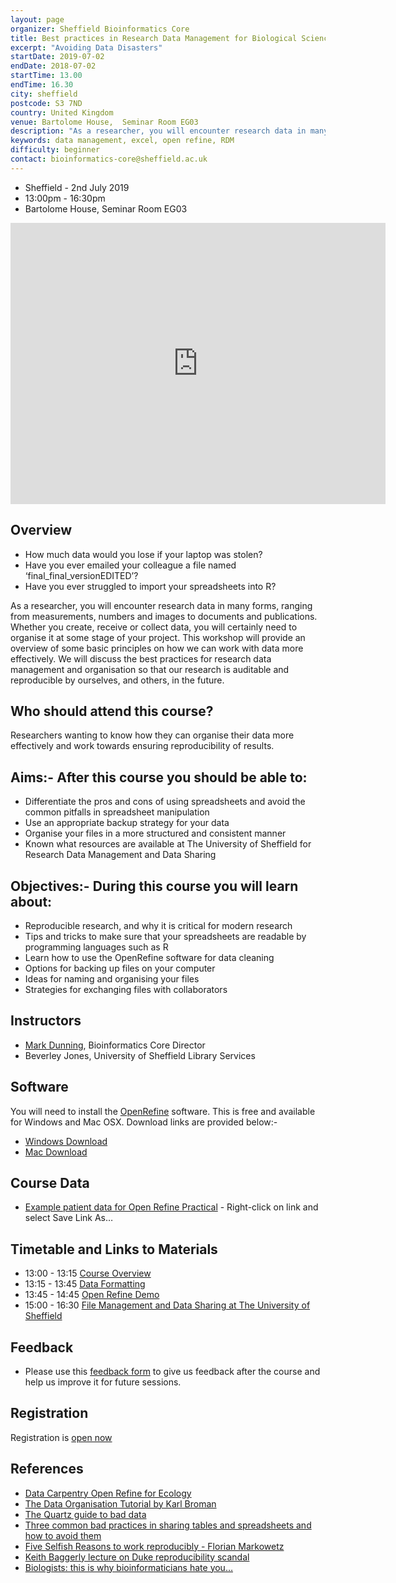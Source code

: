```yaml
---
layout: page
organizer: Sheffield Bioinformatics Core
title: Best practices in Research Data Management for Biological Sciences
excerpt: "Avoiding Data Disasters"
startDate: 2019-07-02
endDate: 2018-07-02
startTime: 13.00
endTime: 16.30
city: sheffield
postcode: S3 7ND
country: United Kingdom
venue: Bartolome House,  Seminar Room EG03
description: "As a researcher, you will encounter research data in many forms, ranging from measurements, numbers and images to documents and publications. Whether you create, receive or collect data, you will certainly need to organise it at some stage of your project. This workshop will provide an overview of some basic principles on how we can work with data more effectively. We will discuss the best practices for research data management and organisation so that our research is auditable and reproducible by ourselves, and others, in the future."
keywords: data management, excel, open refine, RDM
difficulty: beginner
contact: bioinformatics-core@sheffield.ac.uk
---
```



- Sheffield - 2nd July 2019
- 13:00pm - 16:30pm
- Bartolome House,  Seminar Room EG03

<iframe src="https://www.google.com/maps/embed?pb=!1m18!1m12!1m3!1d2379.712925739254!2d-1.4909138840310832!3d53.38418577957716!2m3!1f0!2f0!3f0!3m2!1i1024!2i768!4f13.1!3m3!1m2!1s0x4879788327d13c2b%3A0x76151ebce3e59f6!2sBartolom%C3%A9+House%2C+Sheffield!5e0!3m2!1sen!2suk!4v1533301984260" width="600" height="450" frameborder="0" style="border:0" allowfullscreen></iframe>

## Overview

- How much data would you lose if your laptop was stolen?
- Have you ever emailed your colleague a file named ‘final_final_versionEDITED’?
- Have you ever struggled to import your spreadsheets into R?

As a researcher, you will encounter research data in many forms, ranging from measurements, numbers and images to documents and publications. Whether you create, receive or collect data, you will certainly need to organise it at some stage of your project. This workshop will provide an overview of some basic principles on how we can work with data more effectively. We will discuss the best practices for research data management and organisation so that our research is auditable and reproducible by ourselves, and others, in the future.

## Who should attend this course?

Researchers wanting to know how they can organise their data more effectively and work towards ensuring reproducibility of results.

## Aims:- After this course you should be able to:

- Differentiate the pros and cons of using spreadsheets and avoid the common pitfalls in spreadsheet manipulation
- Use an appropriate backup strategy for your data
- Organise your files in a more structured and consistent manner
- Known what resources are available at The University of Sheffield for Research Data Management and Data Sharing

## Objectives:- During this course you will learn about:

- Reproducible research, and why it is critical for modern research
- Tips and tricks to make sure that your spreadsheets are readable by programming languages such as R
- Learn how to use the OpenRefine software for data cleaning
- Options for backing up files on your computer
- Ideas for naming and organising your files
- Strategies for exchanging files with collaborators


## Instructors

- [Mark Dunning](http://sbc.shef.ac.uk/team/mark/index.html), Bioinformatics Core Director
- Beverley Jones, University of Sheffield Library Services

## Software

You will need to install the [OpenRefine](http://openrefine.org/index.html) software. This is free and available for Windows and Mac OSX. Download links are provided below:-

- [Windows Download](https://github.com/OpenRefine/OpenRefine/releases/download/2.8/openrefine-win-2.8.zip)
- [Mac Download](https://github.com/OpenRefine/OpenRefine/releases/download/2.8/openrefine-mac-2.8.dmg)



## Course Data

- [Example patient data for Open Refine Practical](http://sbc.shef.ac.uk/ferraiuolo-tutorial/patient-data.csv) - Right-click on link and select Save Link As…

## Timetable and Links to Materials

- 13:00 - 13:15 [Course Overview]()
- 13:15 - 13:45 [Data Formatting](http://sbc.shef.ac.uk/data-formatting/slides)
- 13:45 - 14:45 [Open Refine Demo](https://datachampcam.github.io/refine-demo/demo)
- 15:00 - 16:30 [File Management and Data Sharing at The University of Sheffield]()

## Feedback

- Please use this [feedback form](https://docs.google.com/forms/d/e/1FAIpQLSe8f-Yzvg4ZoU41sjH7qu8vBtDrirLqZ1fedZNrbOnTkG3z8g/viewform) to give us feedback after the course and help us improve it for future sessions.


## Registration 

Registration is [open now](https://onlineshop.shef.ac.uk/conferences-and-events/faculty-of-medicine-dentistry-and-health/neuroscience/best-practices-for-data-management)

## References

- [Data Carpentry Open Refine for Ecology](http://www.datacarpentry.org/OpenRefine-ecology-lesson/)
- [The Data Organisation Tutorial by Karl Broman](http://kbroman.org/dataorg/)
- [The Quartz guide to bad data](https://github.com/Quartz/bad-data-guide/blob/master/README.md)
- [Three common bad practices in sharing tables and spreadsheets and how to avoid them](http://luisdva.github.io/pls-don't-do-this/)
- [Five Selfish Reasons to work reproducibly - Florian Markowetz](http://genomebiology.biomedcentral.com/articles/10.1186/s13059-015-0850-7)
- [Keith Baggerly lecture on Duke reproducibility scandal](https://youtu.be/7gYIs7uYbMo)
- [Biologists: this is why bioinformaticians hate you…](http://www.opiniomics.org/biologists-this-is-why-bioinformaticians-hate-you/)
